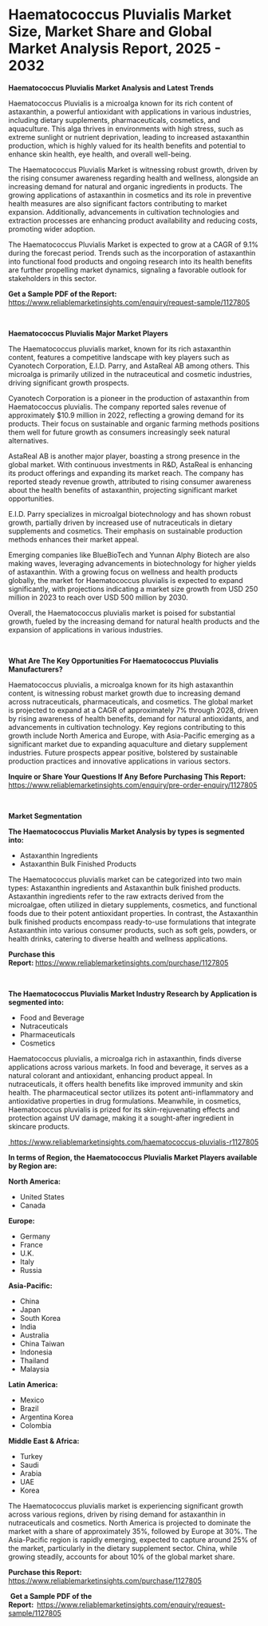<p><h1>Haematococcus Pluvialis Market Size, Market Share and Global Market Analysis Report, 2025 - 2032</h1></p><p><strong>Haematococcus Pluvialis Market Analysis and Latest Trends</strong></p>
<p><p>Haematococcus Pluvialis is a microalga known for its rich content of astaxanthin, a powerful antioxidant with applications in various industries, including dietary supplements, pharmaceuticals, cosmetics, and aquaculture. This alga thrives in environments with high stress, such as extreme sunlight or nutrient deprivation, leading to increased astaxanthin production, which is highly valued for its health benefits and potential to enhance skin health, eye health, and overall well-being.</p><p>The Haematococcus Pluvialis Market is witnessing robust growth, driven by the rising consumer awareness regarding health and wellness, alongside an increasing demand for natural and organic ingredients in products. The growing applications of astaxanthin in cosmetics and its role in preventive health measures are also significant factors contributing to market expansion. Additionally, advancements in cultivation technologies and extraction processes are enhancing product availability and reducing costs, promoting wider adoption.</p><p>The Haematococcus Pluvialis Market is expected to grow at a CAGR of 9.1% during the forecast period. Trends such as the incorporation of astaxanthin into functional food products and ongoing research into its health benefits are further propelling market dynamics, signaling a favorable outlook for stakeholders in this sector.</p></p>
<p><strong>Get a Sample PDF of the Report:&nbsp;</strong> <a href="https://www.reliablemarketinsights.com/enquiry/request-sample/1127805?utm_campaign=3051&utm_medium=2&utm_source=Github&utm_content=ia&utm_term=17042025&utm_id=haematococcus-pluvialis">https://www.reliablemarketinsights.com/enquiry/request-sample/1127805</a></p>
<p>&nbsp;</p>
<p><strong>Haematococcus Pluvialis Major Market Players</strong></p>
<p><p>The Haematococcus pluvialis market, known for its rich astaxanthin content, features a competitive landscape with key players such as Cyanotech Corporation, E.I.D. Parry, and AstaReal AB among others. This microalga is primarily utilized in the nutraceutical and cosmetic industries, driving significant growth prospects.</p><p>Cyanotech Corporation is a pioneer in the production of astaxanthin from Haematococcus pluvialis. The company reported sales revenue of approximately $10.9 million in 2022, reflecting a growing demand for its products. Their focus on sustainable and organic farming methods positions them well for future growth as consumers increasingly seek natural alternatives.</p><p>AstaReal AB is another major player, boasting a strong presence in the global market. With continuous investments in R&D, AstaReal is enhancing its product offerings and expanding its market reach. The company has reported steady revenue growth, attributed to rising consumer awareness about the health benefits of astaxanthin, projecting significant market opportunities.</p><p>E.I.D. Parry specializes in microalgal biotechnology and has shown robust growth, partially driven by increased use of nutraceuticals in dietary supplements and cosmetics. Their emphasis on sustainable production methods enhances their market appeal.</p><p>Emerging companies like BlueBioTech and Yunnan Alphy Biotech are also making waves, leveraging advancements in biotechnology for higher yields of astaxanthin. With a growing focus on wellness and health products globally, the market for Haematococcus pluvialis is expected to expand significantly, with projections indicating a market size growth from USD 250 million in 2023 to reach over USD 500 million by 2030.</p><p>Overall, the Haematococcus pluvialis market is poised for substantial growth, fueled by the increasing demand for natural health products and the expansion of applications in various industries.</p></p>
<p>&nbsp;</p>
<p><strong>What Are The Key Opportunities For Haematococcus Pluvialis Manufacturers?</strong></p>
<p><p>Haematococcus pluvialis, a microalga known for its high astaxanthin content, is witnessing robust market growth due to increasing demand across nutraceuticals, pharmaceuticals, and cosmetics. The global market is projected to expand at a CAGR of approximately 7% through 2028, driven by rising awareness of health benefits, demand for natural antioxidants, and advancements in cultivation technology. Key regions contributing to this growth include North America and Europe, with Asia-Pacific emerging as a significant market due to expanding aquaculture and dietary supplement industries. Future prospects appear positive, bolstered by sustainable production practices and innovative applications in various sectors.</p></p>
<p><strong>Inquire or Share Your Questions If Any Before Purchasing This Report:</strong> <a href="https://www.reliablemarketinsights.com/enquiry/pre-order-enquiry/1127805?utm_campaign=3051&utm_medium=2&utm_source=Github&utm_content=ia&utm_term=17042025&utm_id=haematococcus-pluvialis">https://www.reliablemarketinsights.com/enquiry/pre-order-enquiry/1127805</a></p>
<p>&nbsp;</p>
<p><strong>Market Segmentation</strong></p>
<p><strong>The Haematococcus Pluvialis Market Analysis by types is segmented into:</strong></p>
<p><ul><li>Astaxanthin Ingredients</li><li>Astaxanthin Bulk Finished Products</li></ul></p>
<p><p>The Haematococcus pluvialis market can be categorized into two main types: Astaxanthin ingredients and Astaxanthin bulk finished products. Astaxanthin ingredients refer to the raw extracts derived from the microalgae, often utilized in dietary supplements, cosmetics, and functional foods due to their potent antioxidant properties. In contrast, the Astaxanthin bulk finished products encompass ready-to-use formulations that integrate Astaxanthin into various consumer products, such as soft gels, powders, or health drinks, catering to diverse health and wellness applications.</p></p>
<p><strong>Purchase this Report:&nbsp;</strong><a href="https://www.reliablemarketinsights.com/purchase/1127805?utm_campaign=3051&utm_medium=2&utm_source=Github&utm_content=ia&utm_term=17042025&utm_id=haematococcus-pluvialis">https://www.reliablemarketinsights.com/purchase/1127805</a></p>
<p>&nbsp;</p>
<p><strong>The Haematococcus Pluvialis Market Industry Research by Application is segmented into:</strong></p>
<p><ul><li>Food and Beverage</li><li>Nutraceuticals</li><li>Pharmaceuticals</li><li>Cosmetics</li></ul></p>
<p><p>Haematococcus pluvialis, a microalga rich in astaxanthin, finds diverse applications across various markets. In food and beverage, it serves as a natural colorant and antioxidant, enhancing product appeal. In nutraceuticals, it offers health benefits like improved immunity and skin health. The pharmaceutical sector utilizes its potent anti-inflammatory and antioxidative properties in drug formulations. Meanwhile, in cosmetics, Haematococcus pluvialis is prized for its skin-rejuvenating effects and protection against UV damage, making it a sought-after ingredient in skincare products.</p></p>
<p><a href="https://www.reliablemarketinsights.com/haematococcus-pluvialis-r1127805?utm_campaign=3051&utm_medium=2&utm_source=Github&utm_content=ia&utm_term=17042025&utm_id=haematococcus-pluvialis">&nbsp;https://www.reliablemarketinsights.com/haematococcus-pluvialis-r1127805</a></p>
<p><strong>In terms of Region, the Haematococcus Pluvialis Market Players available by Region are:</strong></p>
<p>
    <p> <strong> North America: </strong>
        <ul>
            <li>United States</li>
            <li>Canada</li>
        </ul>
        </p> 
    <p> <strong> Europe: </strong>
        <ul>
            <li>Germany</li>
            <li>France</li>
            <li>U.K.</li>
            <li>Italy</li>
            <li>Russia</li>
        </ul>
        </p> 
    <p> <strong> Asia-Pacific: </strong>
        <ul>
            <li>China</li>
            <li>Japan</li>
            <li>South Korea</li>
            <li>India</li>
            <li>Australia</li>
            <li>China Taiwan</li>
            <li>Indonesia</li>
            <li>Thailand</li>
            <li>Malaysia</li>
        </ul>
        </p> 
    <p> <strong> Latin America: </strong>
        <ul>
            <li>Mexico</li>
            <li>Brazil</li>
            <li>Argentina Korea</li>
            <li>Colombia</li>
        </ul>
        </p> 
    <p> <strong> Middle East & Africa: </strong>
        <ul>
            <li>Turkey</li>
            <li>Saudi</li>
            <li>Arabia</li>
            <li>UAE</li>
            <li>Korea</li>
        </ul>
    </p>
    </p>
<p><p>The Haematococcus pluvialis market is experiencing significant growth across various regions, driven by rising demand for astaxanthin in nutraceuticals and cosmetics. North America is projected to dominate the market with a share of approximately 35%, followed by Europe at 30%. The Asia-Pacific region is rapidly emerging, expected to capture around 25% of the market, particularly in the dietary supplement sector. China, while growing steadily, accounts for about 10% of the global market share.</p></p>
<p><strong>Purchase this Report: </strong><a href="https://www.reliablemarketinsights.com/purchase/1127805?utm_campaign=3051&utm_medium=2&utm_source=Github&utm_content=ia&utm_term=17042025&utm_id=haematococcus-pluvialis">https://www.reliablemarketinsights.com/purchase/1127805</a></p>
<p>&nbsp;<strong>Get a Sample PDF of the Report:&nbsp;&nbsp;</strong><a href="https://www.reliablemarketinsights.com/enquiry/request-sample/1127805?utm_campaign=3051&utm_medium=2&utm_source=Github&utm_content=ia&utm_term=17042025&utm_id=haematococcus-pluvialis">https://www.reliablemarketinsights.com/enquiry/request-sample/1127805</a></p>
<p><strong></strong></p>
<p><p></p><p></p><p></p></p>